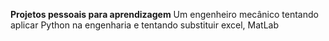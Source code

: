 **Projetos pessoais para aprendizagem**
Um engenheiro mecânico tentando aplicar Python na engenharia e tentando substituir excel, MatLab 
